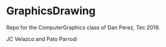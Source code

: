 # GraphicsDrawing
Repo for the ComputerGraphics class of Dan Perez, Tec 2019.

JC Velazco and Pato Parrodi
